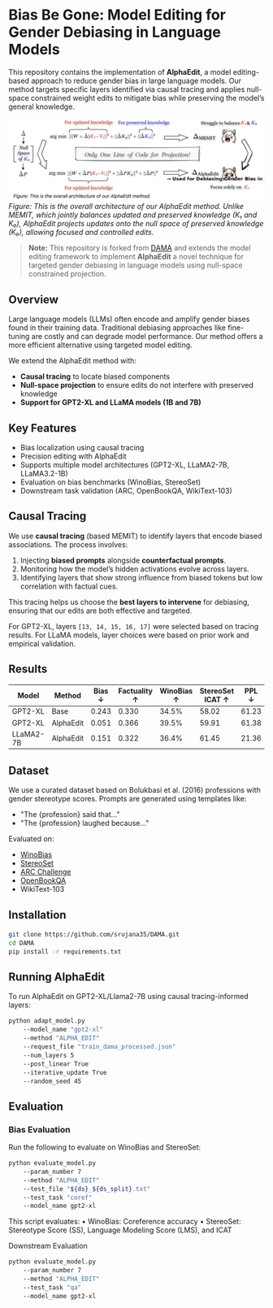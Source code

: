 # Bias Be Gone: Model Editing for Gender Debiasing in Language Models

This repository contains the implementation of **AlphaEdit**, a model editing-based approach to reduce gender bias in large language models. Our method targets specific layers identified via causal tracing and applies null-space constrained weight edits to mitigate bias while preserving the model’s general knowledge.

![AlphaEdit Architecture](data/AlphaEdit_Architecture_Debiasing.png)
*Figure: This is the overall architecture of our AlphaEdit method. Unlike MEMIT, which jointly balances updated and preserved knowledge (K₁ and K₀), AlphaEdit projects updates onto the null space of preserved knowledge (K₀), allowing focused and controlled edits.*


> **Note:** This repository is forked from [DAMA](https://github.com/tomlimi/DAMA) and extends the model editing framework to implement **AlphaEdit** a novel technique for targeted gender debiasing in language models using null-space constrained projection.


## Overview

Large language models (LLMs) often encode and amplify gender biases found in their training data. Traditional debiasing approaches like fine-tuning are costly and can degrade model performance. Our method offers a more efficient alternative using targeted model editing.

We extend the AlphaEdit method with:
- **Causal tracing** to locate biased components
- **Null-space projection** to ensure edits do not interfere with preserved knowledge
- **Support for GPT2-XL and LLaMA models (1B and 7B)**

## Key Features

- Bias localization using causal tracing  
- Precision editing with AlphaEdit  
- Supports multiple model architectures (GPT2-XL, LLaMA2-7B, LLaMA3.2-1B)  
- Evaluation on bias benchmarks (WinoBias, StereoSet)  
- Downstream task validation (ARC, OpenBookQA, WikiText-103)

## Causal Tracing

We use **causal tracing** (based MEMIT) to identify layers that encode biased associations. The process involves:

1. Injecting **biased prompts** alongside **counterfactual prompts**.
2. Monitoring how the model’s hidden activations evolve across layers.
3. Identifying layers that show strong influence from biased tokens but low correlation with factual cues.

This tracing helps us choose the **best layers to intervene** for debiasing, ensuring that our edits are both effective and targeted.

For GPT2-XL, layers `[13, 14, 15, 16, 17]` were selected based on tracing results.
For LLaMA models, layer choices were based on prior work and empirical validation.

## Results

| Model      | Method    | Bias ↓ | Factuality ↑ | WinoBias ↑ | StereoSet ICAT ↑ | PPL ↓ |
|------------|-----------|--------|---------------|------------|------------------|-------|
| GPT2-XL    | Base      | 0.243  | 0.330         | 34.5%      | 58.02            | 61.23 |
| GPT2-XL    | AlphaEdit | 0.051  | 0.366         | 39.5%      | 59.91            | 61.38 |
| LLaMA2-7B  | AlphaEdit | 0.151  | 0.322         | 36.4%      | 61.45            | 21.36 |

## Dataset

We use a curated dataset based on Bolukbasi et al. (2016) professions with gender stereotype scores. Prompts are generated using templates like:

- "The {profession} said that..."
- "The {profession} laughed because..."

Evaluated on:
- [WinoBias](https://github.com/uclanlp/corefBias)
- [StereoSet](https://github.com/moinnadeem/StereoSet)
- [ARC Challenge](https://allenai.org/data/arc)
- [OpenBookQA](https://allenai.org/data/open-book-qa)
- WikiText-103

## Installation

```bash
git clone https://github.com/srujana35/DAMA.git
cd DAMA
pip install -r requirements.txt
```
 
 ## Running AlphaEdit

To run AlphaEdit on GPT2-XL/Llama2-7B using causal tracing-informed layers:

```bash
python adapt_model.py 
    --model_name "gpt2-xl" 
    --method "ALPHA_EDIT" 
    --request_file "train_dama_processed.json" 
    --num_layers 5
    --post_linear True 
    --iterative_update True 
    --random_seed 45
```

## Evaluation

### Bias Evaluation

Run the following to evaluate on WinoBias and StereoSet:

```bash
python evaluate_model.py 
    --param_number 7 
    --method "ALPHA_EDIT" 
    --test_file "${ds}_${ds_split}.txt" 
    --test_task "coref" 
    --model_name gpt2-xl
```

This script evaluates:
	•	WinoBias: Coreference accuracy
	•	StereoSet: Stereotype Score (SS), Language Modeling Score (LMS), and ICAT

Downstream Evaluation

```bash
python evaluate_model.py 
    --param_number 7 
    --method "ALPHA_EDIT" 
    --test_task "qa" 
    --model_name gpt2-xl
```